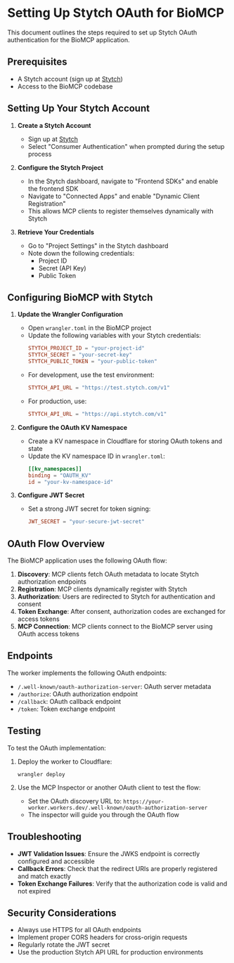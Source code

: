 # Setting Up Stytch OAuth for BioMCP

This document outlines the steps required to set up Stytch OAuth authentication for the BioMCP application.

## Prerequisites

- A Stytch account (sign up at [Stytch](https://stytch.com/))
- Access to the BioMCP codebase

## Setting Up Your Stytch Account

1. **Create a Stytch Account**
   - Sign up at [Stytch](https://stytch.com/) 
   - Select "Consumer Authentication" when prompted during the setup process

2. **Configure the Stytch Project**
   - In the Stytch dashboard, navigate to "Frontend SDKs" and enable the frontend SDK
   - Navigate to "Connected Apps" and enable "Dynamic Client Registration"
   - This allows MCP clients to register themselves dynamically with Stytch

3. **Retrieve Your Credentials**
   - Go to "Project Settings" in the Stytch dashboard
   - Note down the following credentials:
     - Project ID
     - Secret (API Key)
     - Public Token

## Configuring BioMCP with Stytch

1. **Update the Wrangler Configuration**
   - Open `wrangler.toml` in the BioMCP project
   - Update the following variables with your Stytch credentials:
     ```toml
     STYTCH_PROJECT_ID = "your-project-id"
     STYTCH_SECRET = "your-secret-key"
     STYTCH_PUBLIC_TOKEN = "your-public-token"
     ```
   - For development, use the test environment:
     ```toml
     STYTCH_API_URL = "https://test.stytch.com/v1"
     ```
   - For production, use:
     ```toml
     STYTCH_API_URL = "https://api.stytch.com/v1"
     ```

2. **Configure the OAuth KV Namespace**
   - Create a KV namespace in Cloudflare for storing OAuth tokens and state
   - Update the KV namespace ID in `wrangler.toml`:
     ```toml
     [[kv_namespaces]]
     binding = "OAUTH_KV"
     id = "your-kv-namespace-id"
     ```

3. **Configure JWT Secret**
   - Set a strong JWT secret for token signing:
     ```toml
     JWT_SECRET = "your-secure-jwt-secret"
     ```

## OAuth Flow Overview

The BioMCP application uses the following OAuth flow:

1. **Discovery**: MCP clients fetch OAuth metadata to locate Stytch authorization endpoints
2. **Registration**: MCP clients dynamically register with Stytch
3. **Authorization**: Users are redirected to Stytch for authentication and consent
4. **Token Exchange**: After consent, authorization codes are exchanged for access tokens
5. **MCP Connection**: MCP clients connect to the BioMCP server using OAuth access tokens

## Endpoints

The worker implements the following OAuth endpoints:

- `/.well-known/oauth-authorization-server`: OAuth server metadata
- `/authorize`: OAuth authorization endpoint
- `/callback`: OAuth callback endpoint
- `/token`: Token exchange endpoint

## Testing

To test the OAuth implementation:

1. Deploy the worker to Cloudflare:
   ```
   wrangler deploy
   ```

2. Use the MCP Inspector or another OAuth client to test the flow:
   - Set the OAuth discovery URL to: `https://your-worker.workers.dev/.well-known/oauth-authorization-server`
   - The inspector will guide you through the OAuth flow

## Troubleshooting

- **JWT Validation Issues**: Ensure the JWKS endpoint is correctly configured and accessible
- **Callback Errors**: Check that the redirect URIs are properly registered and match exactly
- **Token Exchange Failures**: Verify that the authorization code is valid and not expired

## Security Considerations

- Always use HTTPS for all OAuth endpoints
- Implement proper CORS headers for cross-origin requests
- Regularly rotate the JWT secret
- Use the production Stytch API URL for production environments
